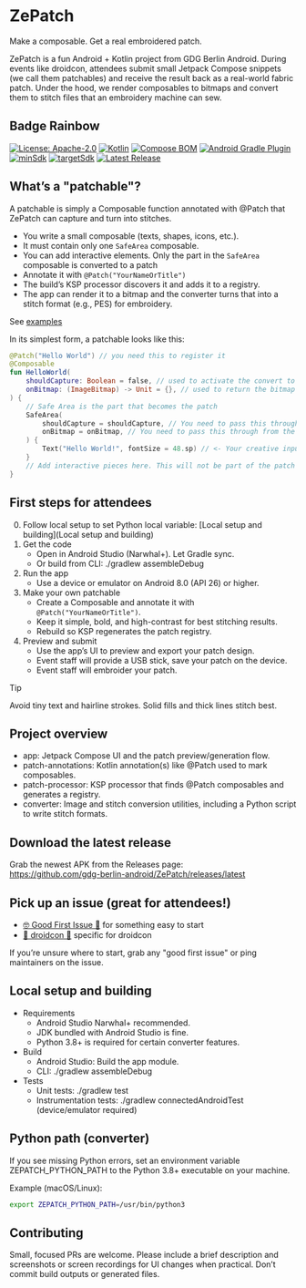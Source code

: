 # ZePatch

Make a composable. Get a real embroidered patch.

ZePatch is a fun Android + Kotlin project from GDG Berlin Android. During events like droidcon, attendees submit small Jetpack Compose snippets (we call them patchables) and receive the result back as a real-world fabric patch. Under the hood, we render composables to bitmaps and convert them to stitch files that an embroidery machine can sew.


## Badge Rainbow

[![License: Apache-2.0](https://img.shields.io/badge/License-Apache_2.0-blue.svg)](LICENSE)
[![Kotlin](https://img.shields.io/badge/Kotlin-2.2.10-A97BFF?logo=kotlin)](gradle/libs.versions.toml)
[![Compose BOM](https://img.shields.io/badge/Compose_BOM-2025.08.01-4285F4?logo=jetpackcompose)](gradle/libs.versions.toml)
[![Android Gradle Plugin](https://img.shields.io/badge/AGP-8.10.1-3DDC84?logo=android)](gradle/libs.versions.toml)
[![minSdk](https://img.shields.io/badge/minSdk-24-informational)](app/build.gradle.kts)
[![targetSdk](https://img.shields.io/badge/targetSdk-36-informational)](app/build.gradle.kts)
[![Latest Release](https://img.shields.io/github/v/release/gdg-berlin-android/ZePatch?sort=semver)](https://github.com/gdg-berlin-android/ZePatch/releases/latest)


## What’s a "patchable"?

A patchable is simply a Composable function annotated with @Patch that ZePatch can capture and turn into stitches.
- You write a small composable (texts, shapes, icons, etc.).
- It must contain only one `SafeArea` composable.
- You can add interactive elements. Only the part in the `SafeArea` composable is converted to a patch
- Annotate it with `@Patch("YourNameOrTitle")`
- The build’s KSP processor discovers it and adds it to a registry.
- The app can render it to a bitmap and the converter turns that into a stitch format (e.g., PES) for embroidery.

See [examples](app/src/main/java/de/berlindroid/zepatch/patchable)

In its simplest form, a patchable looks like this:
```kotlin
@Patch("Hello World") // you need this to register it
@Composable
fun HelloWorld(
    shouldCapture: Boolean = false, // used to activate the convert to bitmap
    onBitmap: (ImageBitmap) -> Unit = {}, // used to return the bitmap from the SafeArea
) {
    // Safe Area is the part that becomes the patch
    SafeArea(
        shouldCapture = shouldCapture, // You need to pass this through from the parent or it won't work
        onBitmap = onBitmap, // You need to pass this through from the parent or it won't work
    ) {
        Text("Hello World!", fontSize = 48.sp) // <- Your creative input goes here
    }
    // Add interactive pieces here. This will not be part of the patch
}

```

## First steps for attendees
0. Follow local setup to set Python local variable: [Local setup and building](Local setup and building)
1. Get the code
   - Open in Android Studio (Narwhal+). Let Gradle sync.  
   - Or build from CLI: ./gradlew assembleDebug
2. Run the app
   - Use a device or emulator on Android 8.0 (API 26) or higher.
3. Make your own patchable
   - Create a Composable and annotate it with `@Patch("YourNameOrTitle")`.
   - Keep it simple, bold, and high-contrast for best stitching results.
   - Rebuild so KSP regenerates the patch registry.
4. Preview and submit
   - Use the app’s UI to preview and export your patch design.
   - Event staff will provide a USB stick, save your patch on the device.
   - Event staff will embroider your patch.

> [!TIP]
> Avoid tiny text and hairline strokes. Solid fills and thick lines stitch best.


## Project overview

- app: Jetpack Compose UI and the patch preview/generation flow.
- patch-annotations: Kotlin annotation(s) like @Patch used to mark composables.
- patch-processor: KSP processor that finds @Patch composables and generates a registry.
- converter: Image and stitch conversion utilities, including a Python script to write stitch formats.


## Download the latest release

Grab the newest APK from the Releases page:  
https://github.com/gdg-berlin-android/ZePatch/releases/latest


## Pick up an issue (great for attendees!)

- [🤓 Good First Issue 🫶](https://github.com/gdg-berlin-android/ZePatch/issues?q=is%3Aissue%20is%3Aopen%20label%3A%22%F0%9F%A4%93%20Good%20First%20Issue%20%F0%9F%AB%B6%22) for something easy to start
- [🦾 droidcon 🤖](https://github.com/gdg-berlin-android/ZePatch/issues?q=is%3Aissue%20is%3Aopen%20label%3A%22%F0%9F%A6%BE%20droidcon%20%F0%9F%A4%96%22) specific for droidcon

If you’re unsure where to start, grab any "good first issue" or ping maintainers on the issue.


## Local setup and building

- Requirements
  - Android Studio Narwhal+ recommended.
  - JDK bundled with Android Studio is fine.
  - Python 3.8+ is required for certain converter features.
- Build
  - Android Studio: Build the app module.
  - CLI: ./gradlew assembleDebug
- Tests
  - Unit tests: ./gradlew test
  - Instrumentation tests: ./gradlew connectedAndroidTest (device/emulator required)


## Python path (converter)

If you see missing Python errors, set an environment variable ZEPATCH_PYTHON_PATH to the Python 3.8+ executable on your machine.

Example (macOS/Linux):

```bash
export ZEPATCH_PYTHON_PATH=/usr/bin/python3
```


## Contributing

Small, focused PRs are welcome. Please include a brief description and screenshots or screen recordings for UI changes when practical. Don’t commit build outputs or generated files.
